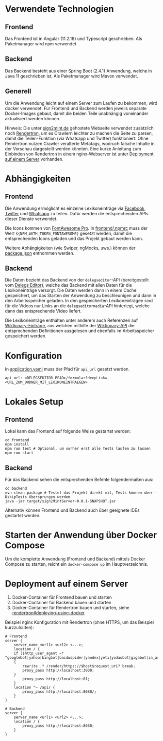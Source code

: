 # Verwendete Technologien

## Frontend

Das Frontend ist in Angular (11.2.18) und Typescript geschrieben. 
Als Paketmanager wird npm verwendet.

## Backend

Das Backend besteht aus einer Spring Boot (2.4.1) Anwendung, welche in Java 11 geschrieben ist. 
Als Paketmanager wird Maven verwendet.  

## Generell

Um die Anwendung leicht auf einem Server zum Laufen zu bekommen, wird docker verwendet. 
Für Frontend und Backend werden jeweils separate Docker-Images gebaut, damit die beiden Teile unabhängig voneinander aktualisiert werden können.

Hinweis: Die unter [sign2mint.de](http://sign2mint.de) gehostete Webseite verwendet zusätzlich noch [Rendertron](https://github.com/GoogleChrome/rendertron), 
um es Crawlern leichter zu machen die Seite zu parsen, damit die Teilen-Funktion (via Whatsapp und Twitter) funktioniert.
Ohne Rendertron nutzen Crawler veralterte Metatags, wodruch falsche Inhalte in der Vorschau dargestellt werden könnten. 
Eine kurze Anleitung zum Einbinden von Rendertron in einem nginx-Webserver ist unter [Deployment auf einem Server](#deployment-auf-einem-server) vorhanden.

# Abhängigkeiten

## Frontend

Die Anwendung ermöglicht es einzelne Lexikoneinträge via [Facebook](https://developers.facebook.com/docs/sharing/webmasters#markup), [Twitter](https://developer.twitter.com/en/docs/twitter-for-websites/cards/overview/player-card) und [Whatsapp](https://faq.whatsapp.com/iphone/how-to-link-to-whatsapp-from-a-different-app/?lang=en) zu teilen. 
Dafür werden die entsprechenden APIs dieser Dienste verwendet.

Die Icons kommen von [FontAwesome Pro](https://fontawesome.com/). In [frontend/.npmrc](../frontend/.npmrc) muss der Wert `${NPM_AUTH_TOKEN_FONTAWESOME}` gesetzt werden, damit die entsprechenden Icons geladen und das Projekt gebaut werden kann.

Weitere Abhängigkeiten (wie Swiper, ngMocks, uws.) können der [package.json](../frontend/package.json) entnommen werden.

## Backend

Die Daten bezieht das Backend von der `delegseditor`-API (bereitgestellt vom [Delegs Editor](https://github.com/delegs/Delegs-Editor)), welche das Backend mit allen Daten für die Lexikoneinträge versorgt. 
Die Daten werden dann in einem Cache gespeichert, um das Starten der Anwendung zu beschleunigen und dann in den Arbeitsspeicher geladen.
In den gespeicherten Lexikoneinträgen sind für die Videos nur Links an die `delegseditormedia`-API hinterlegt, welche dann das
entsprechende Video liefert.

Die Lexikoneinträge enthalten unter anderem auch Referenzen auf [Wiktionary-Einträge](https://de.wiktionary.org/), aus welchen mithilfe
der [Wiktionary-API](https://en.wiktionary.org/w/api.php?action=help&modules=parse) die entsprechenden Definitionen
ausgelesen und ebenfalls im Arbeitsspeicher gespeichert werden. 

# Konfiguration

In [application.yaml](../backend/src/main/resources/application.yaml) muss der Pfad für `api_url` gesetzt werden.
```
api_url: <DELEGSEDITOR_PFAD>/formular?deepLink=<URL_ZUM_ORDNER_MIT_LEXIKONEINTRAEGEN>
```

# Lokales Setup

## Frontend

Lokal kann das Frontend auf folgende Weise gestartet werden:

```
cd frontend
npm install
npm run test # Optional, um vorher erst alle Tests laufen zu lassen
npm run start
```

## Backend

Für das Backend sehen die entsprechenden Befehle folgendermaßen aus:

```
cd backend
mvn clean package # Testet das Projekt direkt mit, Tests können über -DskipTests übersprungen werden
java -jar target/sign2MintServer-0.0.1-SNAPSHOT.jar
```

Alternativ können Frontend und Backend auch über geeignete IDEs gestartet werden. 

# Starten der Anwendung über Docker Compose

Um die komplette Anwendung (Frontend und Backend) mittels Docker Compose zu starten, reicht ein `docker-compose up` im Hauptverzeichnis.

# Deployment auf einem Server

1. Docker-Container für Frontend bauen und starten
2. Docker-Container für Backend bauen und starten
3. Docker-Container für Rendertron bauen und starten, siehe [rendertron#deploying-using-docker](https://github.com/GoogleChrome/rendertron#deploying-using-docker)

Beispiel nginx Konfiguration mit Rendertron (ohne HTTPS, um das Beispiel kurzzuhalten):

```
# Frontend
server {
    server_name <url1> <url2> <...>;
    location / {
    if ($http_user_agent ~* "googlebot|yahoo|bingbot|baiduspider|yandex|yeti|yodaobot|gigabot|ia_archiver|facebookexternalhit|twitterbot|whatsapp|developers\.google\.com")
    {
        rewrite .* /render/https://$host$request_uri? break;
        proxy_pass http://localhost:3000;
    }
        proxy_pass http://localhost:81;
    }
    location ^~ /api/ {
        proxy_pass http://localhost:8080/;
    }
}

# Backend
server {
    server_name <url1> <url2> <...>;
    location / {
        proxy_pass http://localhost:8080;
    }
}

```
